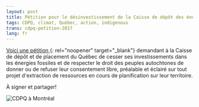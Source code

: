 ```yaml
---
layout: post
title: Pétition pour le désinvestissement de la Caisse de dépôt des énergies fossiles
tags: CDPQ, climat, Québec, action, indigenous
trans: cdpq-petition-2017
lang: fr
---
```

[Voici une pétition ](https://www.change.org/p/caisse-de-d%C3%A9p%C3%B4t-et-placement-du-qu%C3%A9bec-cdpq-divest-now){: rel="noopener" target="_blank"} demandant à la Caisse de dépôt et de placement du Québec de cesser ses investissements dans les énergies fossiles et de respecter le droit des peuples autochtones de donner ou de refuser leur consentement libre, préalable et éclairé sur tout projet d'extraction de ressources en cours de planification sur leur territoire.

À signer et partager!

![CDPQ à Montréal](/assets/images/CDPQ_Screenshot-from-2017-08-01-11-27-24.png)
